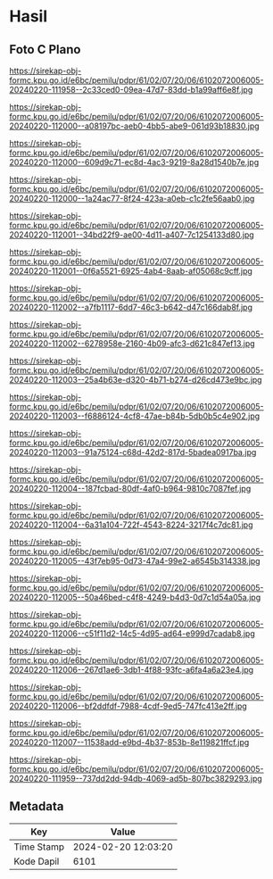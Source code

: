 # Hasil

## Foto C Plano

https://sirekap-obj-formc.kpu.go.id/e6bc/pemilu/pdpr/61/02/07/20/06/6102072006005-20240220-111958--2c33ced0-09ea-47d7-83dd-b1a99aff6e8f.jpg

https://sirekap-obj-formc.kpu.go.id/e6bc/pemilu/pdpr/61/02/07/20/06/6102072006005-20240220-112000--a08197bc-aeb0-4bb5-abe9-061d93b18830.jpg

https://sirekap-obj-formc.kpu.go.id/e6bc/pemilu/pdpr/61/02/07/20/06/6102072006005-20240220-112000--609d9c71-ec8d-4ac3-9219-8a28d1540b7e.jpg

https://sirekap-obj-formc.kpu.go.id/e6bc/pemilu/pdpr/61/02/07/20/06/6102072006005-20240220-112000--1a24ac77-8f24-423a-a0eb-c1c2fe56aab0.jpg

https://sirekap-obj-formc.kpu.go.id/e6bc/pemilu/pdpr/61/02/07/20/06/6102072006005-20240220-112001--34bd22f9-ae00-4d11-a407-7c1254133d80.jpg

https://sirekap-obj-formc.kpu.go.id/e6bc/pemilu/pdpr/61/02/07/20/06/6102072006005-20240220-112001--0f6a5521-6925-4ab4-8aab-af05068c9cff.jpg

https://sirekap-obj-formc.kpu.go.id/e6bc/pemilu/pdpr/61/02/07/20/06/6102072006005-20240220-112002--a7fb1117-6dd7-46c3-b642-d47c166dab8f.jpg

https://sirekap-obj-formc.kpu.go.id/e6bc/pemilu/pdpr/61/02/07/20/06/6102072006005-20240220-112002--6278958e-2160-4b09-afc3-d621c847ef13.jpg

https://sirekap-obj-formc.kpu.go.id/e6bc/pemilu/pdpr/61/02/07/20/06/6102072006005-20240220-112003--25a4b63e-d320-4b71-b274-d26cd473e9bc.jpg

https://sirekap-obj-formc.kpu.go.id/e6bc/pemilu/pdpr/61/02/07/20/06/6102072006005-20240220-112003--f6886124-4cf8-47ae-b84b-5db0b5c4e902.jpg

https://sirekap-obj-formc.kpu.go.id/e6bc/pemilu/pdpr/61/02/07/20/06/6102072006005-20240220-112003--91a75124-c68d-42d2-817d-5badea0917ba.jpg

https://sirekap-obj-formc.kpu.go.id/e6bc/pemilu/pdpr/61/02/07/20/06/6102072006005-20240220-112004--187fcbad-80df-4af0-b964-9810c7087fef.jpg

https://sirekap-obj-formc.kpu.go.id/e6bc/pemilu/pdpr/61/02/07/20/06/6102072006005-20240220-112004--6a31a104-722f-4543-8224-3217f4c7dc81.jpg

https://sirekap-obj-formc.kpu.go.id/e6bc/pemilu/pdpr/61/02/07/20/06/6102072006005-20240220-112005--43f7eb95-0d73-47a4-99e2-a6545b314338.jpg

https://sirekap-obj-formc.kpu.go.id/e6bc/pemilu/pdpr/61/02/07/20/06/6102072006005-20240220-112005--50a46bed-c4f8-4249-b4d3-0d7c1d54a05a.jpg

https://sirekap-obj-formc.kpu.go.id/e6bc/pemilu/pdpr/61/02/07/20/06/6102072006005-20240220-112006--c51f11d2-14c5-4d95-ad64-e999d7cadab8.jpg

https://sirekap-obj-formc.kpu.go.id/e6bc/pemilu/pdpr/61/02/07/20/06/6102072006005-20240220-112006--267d1ae6-3db1-4f88-93fc-a6fa4a6a23e4.jpg

https://sirekap-obj-formc.kpu.go.id/e6bc/pemilu/pdpr/61/02/07/20/06/6102072006005-20240220-112006--bf2ddfdf-7988-4cdf-9ed5-747fc413e2ff.jpg

https://sirekap-obj-formc.kpu.go.id/e6bc/pemilu/pdpr/61/02/07/20/06/6102072006005-20240220-112007--11538add-e9bd-4b37-853b-8e119821ffcf.jpg

https://sirekap-obj-formc.kpu.go.id/e6bc/pemilu/pdpr/61/02/07/20/06/6102072006005-20240220-111959--737dd2dd-94db-4069-ad5b-807bc3829293.jpg


## Metadata

| Key        | Value               |
| ---------- | ------------------- |
| Time Stamp | 2024-02-20 12:03:20 |
| Kode Dapil | 6101                |



